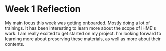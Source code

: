 # Week 1 Reflection

My main focus this week was getting onboarded. Mostly doing a lot of trainings. It has been interesting to learn more about the scope of IHME's work. I am really excited to get started on my project. I'm looking forward to learning more about preserving these materials, as well as more about their contents.
